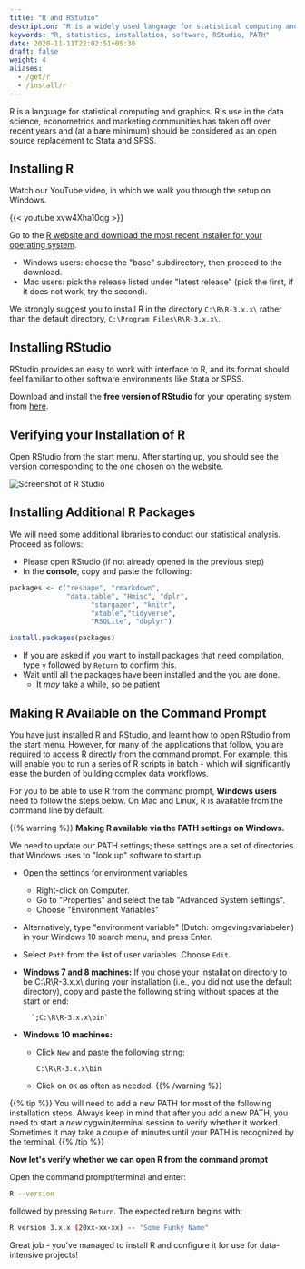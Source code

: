 ```yaml
---
title: "R and RStudio"
description: "R is a widely used language for statistical computing and graphics. Learn how to set it up on your computer."
keywords: "R, statistics, installation, software, RStudio, PATH"
date: 2020-11-11T22:02:51+05:30
draft: false
weight: 4
aliases:
  - /get/r
  - /install/r
---
```


R is a language for statistical computing and graphics.
R's use in the data science, econometrics and marketing communities has taken off over recent years and (at a bare minimum) should be considered as an open source replacement to Stata and SPSS.

## Installing R

Watch our YouTube video, in which we walk you through the setup on Windows.

{{< youtube xvw4Xha10qg >}}

Go to the [R website and download the most recent installer for your operating system](https://cran.r-project.org/).

- Windows users: choose the "base" subdirectory, then proceed to the download.
- Mac users: pick the release listed under "latest release" (pick the first, if it does not work, try the second).

We strongly suggest you to install R in the directory `C:\R\R-3.x.x\` rather than the default directory, `C:\Program Files\R\R-3.x.x\`.

## Installing RStudio

RStudio provides an easy to work with interface to R, and its format should feel familiar to other software environments like Stata or SPSS.

Download and install the **free version of RStudio** for your operating system from [here](https://www.rstudio.com/products/rstudio/download/).

## Verifying your Installation of R

Open RStudio from the start menu. After starting up, you should see the version corresponding to the one chosen on the website.

![Screenshot of R Studio](../r.png)


## Installing Additional R Packages

We will need some additional libraries to conduct our statistical analysis. Proceed as follows:

*   Please open RStudio (if not already opened in the previous step)
*   In the **console**, copy and paste the following:
```r
packages <- c("reshape", "rmarkdown",
              "data.table", "Hmisc", "dplr",
                    "stargazer", "knitr",
                    "xtable","tidyverse",
                    "RSQLite", "dbplyr")

install.packages(packages)
```

* If you are asked if you want to install packages that need compilation, type `y` followed by `Return` to confirm this.
*   Wait until all the packages have been installed and the you are done.
    *   It *may* take a while, so be patient

## Making R Available on the Command Prompt

You have just installed R and RStudio, and learnt how to open RStudio from the start menu.
However, for many of the applications that follow, you are required to access R directly from the command prompt.
For example, this will enable you to run a series of R scripts in batch - which will significantly ease the burden of
building complex data workflows.

For you to be able to use R from the command prompt, **Windows users** need to follow the steps below.
On Mac and Linux, R is available from the command line by default.

{{% warning %}}
**Making R available via the PATH settings on Windows.**

We need to update our PATH settings; these settings are a set of directories that Windows uses to "look up" software to startup.

- Open the settings for environment variables
    - Right-click on Computer.
  	- Go to "Properties" and select the tab "Advanced System settings".
  	- Choose "Environment Variables"
- Alternatively, type "environment variable" (Dutch: omgevingsvariabelen) in your Windows 10 search menu, and press Enter.

-  Select `Path` from the list of user variables. Choose `Edit`.
- **Windows 7 and 8 machines:**
	If you chose your installation directory to be C:\R\R-3.x.x\ during your installation (i.e., you did not use the default directory), copy and paste the following string without spaces at the start or end:

        `;C:\R\R-3.x.x\bin`

- **Windows 10 machines:**
	- Click `New` and paste the following string:

        `C:\R\R-3.x.x\bin`

	- Click on `OK` as often as needed.
{{% /warning %}}

{{% tip %}}
You will need to add a new PATH for most of the following installation steps. Always keep in mind that after you add a new PATH, you need to start a *new* cygwin/terminal session to verify whether it worked. Sometimes it may take a couple of minutes until your PATH is recognized by the terminal.
{{% /tip %}}

**Now let's verify whether we can open R from the command prompt**

Open the command prompt/terminal and enter:

```bash
R --version
```

followed by pressing `Return`. The expected return begins with:

```bash
R version 3.x.x (20xx-xx-xx) -- "Some Funky Name"
```

Great job - you've managed to install R and configure it for use for data-intensive projects!
